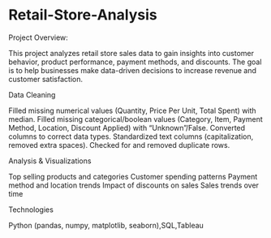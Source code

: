 # Retail-Store-Analysis
Project Overview:

This project analyzes retail store sales data to gain insights into customer behavior, product performance, payment methods, and discounts. The goal is to help businesses make data-driven decisions to increase revenue and customer satisfaction.

Data Cleaning

Filled missing numerical values (Quantity, Price Per Unit, Total Spent) with median.
Filled missing categorical/boolean values (Category, Item, Payment Method, Location, Discount Applied) with “Unknown”/False.
Converted columns to correct data types.
Standardized text columns (capitalization, removed extra spaces).
Checked for and removed duplicate rows.

Analysis & Visualizations

Top selling products and categories
Customer spending patterns
Payment method and location trends
Impact of discounts on sales
Sales trends over time

Technologies

Python (pandas, numpy, matplotlib, seaborn),SQL,Tableau
